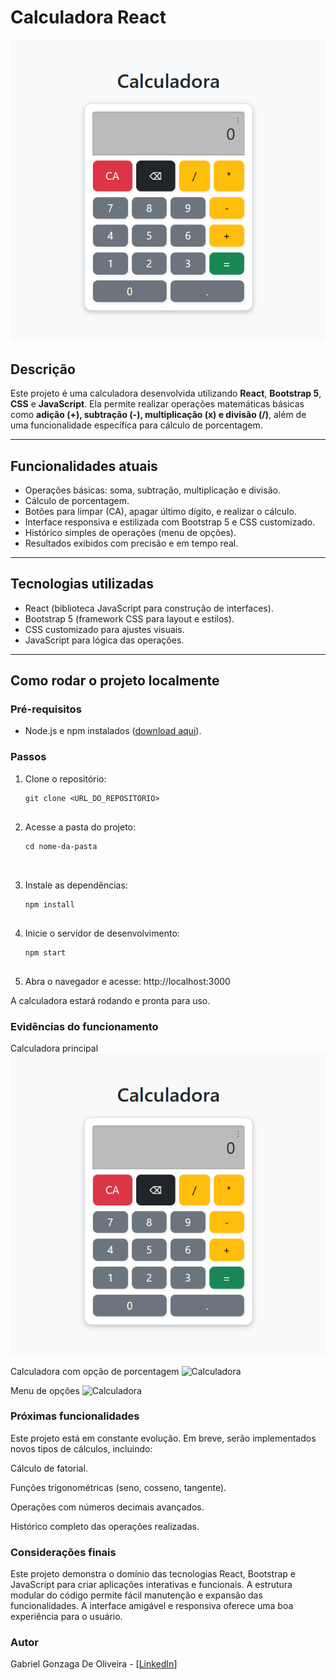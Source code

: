 # Calculadora React

![Calculadora](./src/assets/images/Calculadora.png)

## Descrição

Este projeto é uma calculadora desenvolvida utilizando **React**, **Bootstrap 5**, **CSS** e **JavaScript**. Ela permite realizar operações matemáticas básicas como **adição (+), subtração (-), multiplicação (x) e divisão (/)**, além de uma funcionalidade específica para cálculo de porcentagem.

---

## Funcionalidades atuais

- Operações básicas: soma, subtração, multiplicação e divisão.
- Cálculo de porcentagem.
- Botões para limpar (CA), apagar último dígito, e realizar o cálculo.
- Interface responsiva e estilizada com Bootstrap 5 e CSS customizado.
- Histórico simples de operações (menu de opções).
- Resultados exibidos com precisão e em tempo real.

---

## Tecnologias utilizadas

- React (biblioteca JavaScript para construção de interfaces).
- Bootstrap 5 (framework CSS para layout e estilos).
- CSS customizado para ajustes visuais.
- JavaScript para lógica das operações.

---

## Como rodar o projeto localmente

### Pré-requisitos

- Node.js e npm instalados ([download aqui](https://nodejs.org/)).

### Passos

1. Clone o repositório:
   ```bash´´
   git clone <URL_DO_REPOSITORIO>


2. Acesse a pasta do projeto:
   ```bash´´
   cd nome-da-pasta



3. Instale as dependências:
   ```bash´´
   npm install


4. Inicie o servidor de desenvolvimento:
   ```bash´´
   npm start


5. Abra o navegador e acesse:
http://localhost:3000

A calculadora estará rodando e pronta para uso.

### Evidências do funcionamento
Calculadora principal
![Calculadora](./src/assets/images/Calculadora.png)

Calculadora com opção de porcentagem
![Calculadora](./src/assets/images/CalculadoraPorcentagem.png)

Menu de opções
![Calculadora](./src/assets/images/CalculadoraOpções.png)

### Próximas funcionalidades
Este projeto está em constante evolução. Em breve, serão implementados novos tipos de cálculos, incluindo:

Cálculo de fatorial.

Funções trigonométricas (seno, cosseno, tangente).

Operações com números decimais avançados.

Histórico completo das operações realizadas.

### Considerações finais
Este projeto demonstra o domínio das tecnologias React, Bootstrap e JavaScript para criar aplicações interativas e funcionais. A estrutura modular do código permite fácil manutenção e expansão das funcionalidades. A interface amigável e responsiva oferece uma boa experiência para o usuário.

### Autor
Gabriel Gonzaga De Oliveira - [[LinkedIn](https://www.linkedin.com/in/gabriel-gonzaga-dev/)]